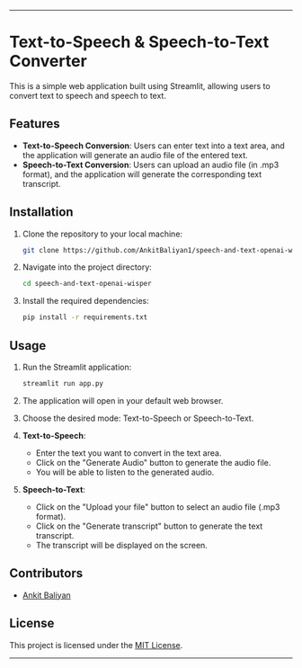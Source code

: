 
---

# Text-to-Speech & Speech-to-Text Converter

This is a simple web application built using Streamlit, allowing users to convert text to speech and speech to text.

## Features

- **Text-to-Speech Conversion**: Users can enter text into a text area, and the application will generate an audio file of the entered text.
- **Speech-to-Text Conversion**: Users can upload an audio file (in .mp3 format), and the application will generate the corresponding text transcript.

## Installation

1. Clone the repository to your local machine:

    ```bash
    git clone https://github.com/AnkitBaliyan1/speech-and-text-openai-wisper.git
    ```

2. Navigate into the project directory:

    ```bash
    cd speech-and-text-openai-wisper
    ```

3. Install the required dependencies:

    ```bash
    pip install -r requirements.txt
    ```

## Usage

1. Run the Streamlit application:

    ```bash
    streamlit run app.py
    ```

2. The application will open in your default web browser.

3. Choose the desired mode: Text-to-Speech or Speech-to-Text.

4. **Text-to-Speech**:
    - Enter the text you want to convert in the text area.
    - Click on the "Generate Audio" button to generate the audio file.
    - You will be able to listen to the generated audio.

5. **Speech-to-Text**:
    - Click on the "Upload your file" button to select an audio file (.mp3 format).
    - Click on the "Generate transcript" button to generate the text transcript.
    - The transcript will be displayed on the screen.

## Contributors

- [Ankit Baliyan](https://github.com/AnkitBaliyan1)

## License

This project is licensed under the [MIT License](LICENSE).

--- 
